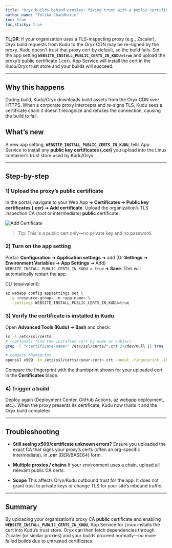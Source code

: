 ```yaml
---
title: "Oryx builds behind proxies: fixing trust with a public certificate on Azure App Service for Linux"
author_name: "Tulika Chaudharie"
toc: true
toc_sticky: true
---
```


**TL;DR**: If your organization uses a TLS-inspecting proxy (e.g., Zscaler), Oryx build requests from Kudu to the Oryx CDN may be re-signed by the proxy. Kudu doesn’t trust that proxy cert by default, so the build fails.
Set the app setting **`WEBSITE_INSTALL_PUBLIC_CERTS_IN_KUDU=true`** and upload the proxy’s public certificate (.cer). App Service will install the cert in the Kudu/Oryx trust store and your builds will succeed.

---

## Why this happens

During build, Kudu/Oryx downloads build assets from the Oryx CDN over HTTPS. When a corporate proxy intercepts and re-signs TLS, Kudu sees a certificate chain it doesn’t recognize and refuses the connection, causing the build to fail.

## What’s new

A new app setting, **`WEBSITE_INSTALL_PUBLIC_CERTS_IN_KUDU`**, tells App Service to install any **public key certificates (.cer)** you upload into the Linux container’s trust store used by Kudu/Oryx.

---

## Step-by-step

### 1) Upload the proxy’s public certificate

In the portal, navigate to your Web App ➜ **Certificates** ➜ **Public key certificates (.cer)** ➜ **Add certificate**.
Upload the organization’s TLS inspection CA (root or intermediate) **public** certificate. 

![Add Certificate]({{site.baseurl}}/media/2025/09/add-cert.jpg)

> Tip: This is a public cert only—no private key and no password.

### 2) Turn on the app setting

Portal: **Configuration** ➜ **Application settings** ➜ add (Or **Settings** ➜ **Environment Variables** ➜ **App Settings** ➜ Add)
`WEBSITE_INSTALL_PUBLIC_CERTS_IN_KUDU = true` ➜ **Save**. This will automatically restart the app.

CLI (equivalent):

```bash
az webapp config appsettings set \
  -g <resource-group> -n <app-name> \
  --settings WEBSITE_INSTALL_PUBLIC_CERTS_IN_KUDU=true
```

### 3) Verify the certificate is installed in Kudu

Open **Advanced Tools (Kudu)** ➜ **Bash** and check:

```bash
ls -l /etc/ssl/certs
# (optional) find the installed cert by name or subject
grep -l "<certificate-name>" /etc/ssl/certs/*.crt 2>/dev/null || true

# compare thumbprint
openssl x509 -in /etc/ssl/certs/<your-cert>.crt -noout -fingerprint -sha1
```

Compare the fingerprint with the thumbprint shown for your uploaded cert in the **Certificates** blade.

### 4) Trigger a build

Deploy again (Deployment Center, GitHub Actions, az webapp deployment, etc.).
When the proxy presents its certificate, Kudu now trusts it and the Oryx build completes.

---

## Troubleshooting

* **Still seeing x509/certificate unknown errors?**
  Ensure you uploaded the exact CA that signs your proxy’s certs (often an org-specific intermediate), in **.cer** (DER/BASE64) form.

* **Multiple proxies / chains**
  If your environment uses a chain, upload all relevant public CA certs.

* **Scope**
  This affects Oryx/Kudu outbound trust for the app. It does not grant trust to private keys or change TLS for your site’s inbound traffic.

---

## Summary

By uploading your organization’s proxy CA **public** certificate and enabling **`WEBSITE_INSTALL_PUBLIC_CERTS_IN_KUDU`**, App Service for Linux installs the cert into Kudu’s trust store. Oryx can then fetch dependencies through Zscaler (or similar proxies) and your builds proceed normally—no more failed builds due to untrusted certificates.
